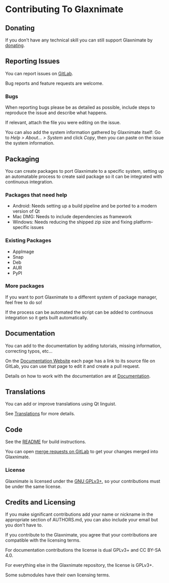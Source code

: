 Contributing To Glaxnimate
=======================================


Donating
---------------------------------------

If you don't have any technical skill you can still support Glaxnimate by
[donating](https://glaxnimate.mattbas.org/donate).


Reporting Issues
---------------------------------------

You can report issues on [GitLab](https://gitlab.com/mattbas/glaxnimate/-/issues).

Bug reports and feature requests are welcome.

### Bugs

When reporting bugs please be as detailed as possible, include steps to reproduce
the issue and describe what happens.

If relevant, attach the file you were editing on the issue.

You can also add the system information gathered by Glaxnimate itself:
Go to *Help > About... > System* and click *Copy*,
then you can paste on the issue the system information.


Packaging
---------------------------------------

You can create packages to port Glaxnimate to a specific system,
setting up an automatable process to create said package so it can be
integrated with continuous integration.


### Packages that need help

* Android: Needs setting up a build pipeline and be ported to a modern version of Qt
* Mac DMG: Needs to include dependencies as framework
* Windows: Needs reducing the shipped zip size and fixing platform-specific issues

### Existing Packages

* AppImage
* Snap
* Deb
* AUR
* PyPI

### More packages

If you want to port Glaxnimate to a different system of package manager,
feel free to do so!

If the process can be automated the script can be added to continuous integration
so it gets built automatically.


Documentation
---------------------------------------

You can add to the documentation by adding tutorials, missing information,
correcting typos, etc...

On the [Documentation Website](https://glaxnimate.mattbas.org/) each page
has a link to its source file on GitLab, you can use that page to edit it and
create a pull request.

Details on how to work with the documentation are at [Documentation](https://glaxnimate.mattbas.org/contributing/documentation/).


Translations
---------------------------------------

You can add or improve translations using Qt linguist.

See [Translations](https://glaxnimate.mattbas.org/contributing/translations/) for more details.


Code
---------------------------------------

See the [README](https://glaxnimate.mattbas.org/contributing/read_me/) for build instructions.

You can open [merge requests on GitLab](https://gitlab.com/mattbas/glaxnimate/-/merge_requests)
to get your changes merged into Glaxnimate.

### License

Glaxnimate is licensed under the [GNU GPLv3+](http://www.gnu.org/licenses/gpl-3.0.html),
so your contributions must be under the same license.


Credits and Licensing
---------------------------------------

If you make significant contributions add your name or nickname in the appropriate section of AUTHORS.md,
you can also include your email but you don't have to.

If you contribute to the Glaxnimate, you agree that your contributions are
compatible with the licensing terms.

For documentation contributions the license is dual GPLv3+ and CC BY-SA 4.0.

For everything else in the Glaxnimate repository, the license is GPLv3+.

Some submodules have their own licensing terms.
